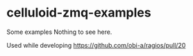 # celluloid-zmq-examples
Some examples Nothing to see here.

Used while developing https://github.com/obi-a/ragios/pull/20

